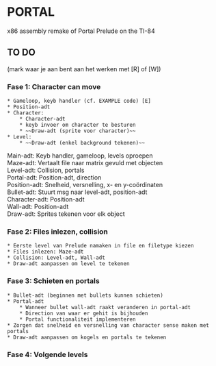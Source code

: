 # PORTAL
x86 assembly remake of Portal Prelude on the TI-84


## TO DO 
(mark waar je aan bent aan het werken met [R] of [W])


### Fase 1: Character can move
	* Gameloop, keyb handler (cf. EXAMPLE code) [E]
	* Position-adt
	* Character: 
		* Character-adt
		* keyb invoer om character te besturen
		* ~~Draw-adt (sprite voor character)~~
	* Level: 
		* ~~Draw-adt (enkel background tekenen)~~


Main-adt:	Keyb handler, gameloop, levels oproepen   
Maze-adt: 	Vertaalt file naar matrix gevuld met objecten   
Level-adt: 	Collision, portals   
Portal-adt: 	Position-adt, direction   
Position-adt: 	Snelheid, versnelling, x- en y-coördinaten   
Bullet-adt:	Stuurt msg naar level-adt, position-adt   
Character-adt:	Position-adt   
Wall-adt:	Position-adt   
Draw-adt:	Sprites tekenen voor elk object   


### Fase 2: Files inlezen, collision
	* Eerste level van Prelude namaken in file en filetype kiezen
	* Files inlezen: Maze-adt
	* Collision: Level-adt, Wall-adt
	* Draw-adt aanpassen om level te tekenen

### Fase 3: Schieten en portals
	* Bullet-adt (beginnen met bullets kunnen schieten)
	* Portal-adt 
		* Wanneer bullet wall-adt raakt veranderen in portal-adt
		* Direction van waar er gehit is bijhouden
		* Portal functionaliteit implementeren
	* Zorgen dat snelheid en versnelling van character sense maken met portals 
	* Draw-adt aanpassen om kogels en portals te tekenen
	
### Fase 4: Volgende levels
